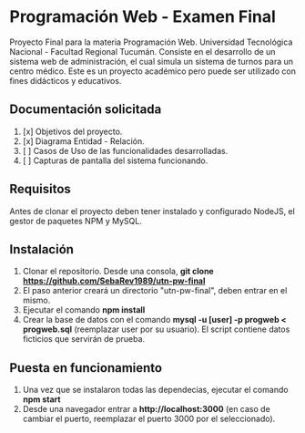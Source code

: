 # Programación Web - Examen Final
Proyecto Final para la materia Programación Web.  Universidad Tecnológica Nacional - Facultad Regional Tucumán.
Consiste en el desarrollo de un sistema web de administración, el cual simula un sistema de turnos para un centro médico. Este es un proyecto académico pero puede ser utilizado con fines didácticos y educativos.

## Documentación solicitada
1. [x] Objetivos del proyecto.
2. [x] Diagrama Entidad - Relación.
3. [ ] Casos de Uso de las funcionalidades desarrolladas.
4. [ ] Capturas de pantalla del sistema funcionando.

## Requisitos
Antes de clonar el proyecto deben tener instalado y configurado NodeJS, el gestor de paquetes NPM y MySQL.

## Instalación
1. Clonar el repositorio. Desde una consola, __git clone https://github.com/SebaRev1989/utn-pw-final__
2. El paso anterior creará un directorio "utn-pw-final", deben entrar en el mismo.
3. Ejecutar el comando __npm install__
4. Crear la base de datos con el comando __mysql -u [user] -p progweb < progweb.sql__ (reemplazar user por su usuario). El script contiene datos ficticios que servirán de prueba.

## Puesta en funcionamiento
1. Una vez que se instalaron todas las dependecias, ejecutar el comando __npm start__
2. Desde una navegador entrar a __http://localhost:3000__ (en caso de cambiar el puerto, reemplazar el puerto 3000 por el seleccionado).
